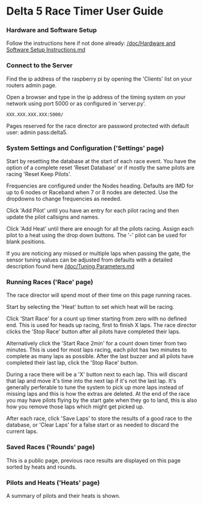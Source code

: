 # Delta 5 Race Timer User Guide

### Hardware and Software Setup
Follow the instructions here if not done already: [/doc/Hardware and Software Setup Instructions.md](Hardware%20and%20Software%20Setup%20Instructions.md)

### Connect to the Server
Find the ip address of the raspberry pi by opening the 'Clients' list on your routers admin page.

Open a browser and type in the ip address of the timing system on your network using port 5000 or as configured in 'server.py'.
```
XXX.XXX.XXX.XXX:5000/
```

Pages reserved for the race director are password protected with default user: admin pass:delta5.

### System Settings and Configuration ('Settings' page)

Start by resetting the database at the start of each race event. You have the option of a complete reset 'Reset Database' or if mostly the same pilots are racing 'Reset Keep Pilots'.

Frequencies are configured under the Nodes heading. Defaults are IMD for up to 6 nodes or Raceband when 7 or 8 nodes are detected. Use the dropdowns to change frequencies as needed.

Click 'Add Pilot' until you have an entry for each pilot racing and then update the pilot callsigns and names.

Click 'Add Heat' until there are enough for all the pilots racing. Assign each pilot to a heat using the drop down buttons. The '-' pilot can be used for blank positions.

If you are noticing any missed or multiple laps when passing the gate, the sensor tuning values can be adjusted from defaults with a detailed description found here [/doc/Tuning Parameters.md](Tuning%20Parameters.md)

### Running Races ('Race' page)

The race director will spend most of their time on this page running races.

Start by selecting the 'Heat' button to set which heat will be racing.

Click 'Start Race' for a count up timer starting from zero with no defined end. This is used for heads up racing, first to finish X laps. The race director clicks the 'Stop Race' button after all pilots have completed their laps.

Alternatively click the 'Start Race 2min' for a count down timer from two minutes. This is used for most laps racing, each pilot has two minutes to complete as many laps as possible. After the last buzzer and all pilots have completed their last lap, click the 'Stop Race' button.

During a race there will be a 'X' button next to each lap. This will discard that lap and move it's time into the next lap if it's not the last lap. It's generally perferable to tune the system to pick up more laps instead of missing laps and this is how the extras are deleted. At the end of the race you may have pilots flying by the start gate when they go to land, this is also how you remove those laps which might get picked up.

After each race, click 'Save Laps' to store the results of a good race to the database, or 'Clear Laps' for a false start or as needed to discard the current laps.

### Saved Races ('Rounds' page)

This is a public page, previous race results are displayed on this page sorted by heats and rounds.

### Pilots and Heats ('Heats' page)

A summary of pilots and their heats is shown.
